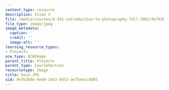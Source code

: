 ```yaml
---
content_type: resource
description: Slide 3
file: /media/courses/4-341-introduction-to-photography-fall-2002/9e7b3b0e4ed035e39453ae75eecc4d05_hsu3.JPG
file_type: image/jpeg
image_metadata:
  caption: ''
  credit: ''
  image-alt: ''
learning_resource_types:
- Projects
ocw_type: OCWImage
parent_title: Projects
parent_type: CourseSection
resourcetype: Image
title: hsu3.JPG
uid: 9e7b3b0e-4ed0-35e3-9453-ae75eecc4d05
---
```


